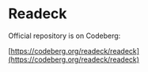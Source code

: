 # Readeck

Official repository is on Codeberg:

[https://codeberg.org/readeck/readeck](https://codeberg.org/readeck/readeck)
